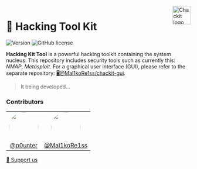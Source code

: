 <a href="https://trycatch.network/">
    <img src="https://github.com/user-attachments/assets/2561a3c6-d941-4f4a-9c0a-9ec395494c98" alt="Chackit logo" title="Chackit" align="right" height="50" />
</a>

# 🧰 Hacking Tool Kit
![Version](https://img.shields.io/badge/version-0.0.1_Alpha-blue.svg)
![GitHub license](https://img.shields.io/github/license/p0unter/chackit?style=flat-square)

**Hacking Kit Tool** is a powerful hacking toolkit containing the system nucleus. This repository includes security tools such as currently this: *NMAP*, *Metasploit*. For a graphical user interface (GUI), please refer to the separate repository: [🖥️@Mal1koRe1ss/chackit-gui](https://github.com/Mal1koRe1ss/chackit-gui).

> It being developed...

### Contributors

<div align="left">
<table>
  <tr>
    <td align="center">
      <a href="https://github.com/p0unter">
        <img src="https://avatars.githubusercontent.com/u/138019503?v=4" height="80" style="border-radius: 75px"><br>
        @p0unter
      </a>
    </td>
    <td align="center">
      <a href="https://github.com/Mal1koRe1ss">
        <img src="https://avatars.githubusercontent.com/u/70070751?v=4" height="80" style="border-radius: 75px"><br>
        @Mal1koRe1ss
      </a>
    </td>
  </tr>
</table>
</div>

<a href="mailto:p0unter@proton.me">🤝 Support us</a>
